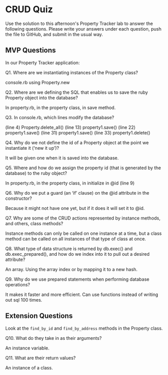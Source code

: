 # CRUD Quiz

Use the solution to this afternoon's Property Tracker lab to answer the following questions. Please write your answers under each question, push the file to GitHub, and submit in the usual way.

## MVP Questions

In our Property Tracker application:

Q1. Where are we instantiating instances of the Property class?

console.rb using Property.new

Q2. Where are we defining the SQL that enables us to save the ruby Property object into the database?

In property.rb, in the property class, in save method.

Q3. In console.rb, which lines modify the database?

(line 4) Property.delete_all()
(line 13) property1.save()
(line 22) property1.save()
(line 31) property1.save()
(line 33) property1.delete()

Q4. Why do we not define the id of a Property object at the point we instantiate it (‘new it up’)?

It will be given one when it is saved into the database.

Q5. Where and how do we assign the property id (that is generated by the database) to the ruby object?

In property.rb, in the property class, in initialize in @id (line 9)

Q6. Why do we put a guard (an ‘if’ clause) on the @id attribute in the constructor?

Because it might not have one yet, but if it does it will set it to @id.

Q7. Why are some of the CRUD actions represented by instance methods, and others, class methods?

Instance methods can only be called on one instance at a time, but a class method can be called on all instances of that type of class at once.

Q8. What type of data structure is returned by db.exec() and db.exec_prepared(), and how do we index into it to pull out a desired attribute?

An array. Using the array index or by mapping it to a new hash.

Q9. Why do we use prepared statements when performing database operations?

It makes it faster and more efficient. Can use functions instead of writing out sql 100 times.

## Extension Questions

Look at the `find_by_id` and `find_by_address` methods in the Property class.

Q10. What do they take in as their arguments?

An instance variable.

Q11. What are their return values?

An instance of a class.
